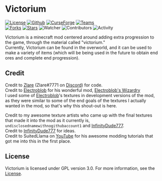 # Victorium
 [![License](https://img.shields.io/badge/License-GPL%203.0-blue?style=for-the-badge)](LICENSE)
[![Github](https://img.shields.io/badge/victorium-red?style=for-the-badge&logo=github)](https://www.github.com/serainox420/-JSForDummies2---Example-macros-for-JSM-)
[![CurseForge](https://img.shields.io/badge/victorium-6441A4?style=for-the-badge&logo=curseforge&logoColor=white)](https://www.curseforge.com/minecraft/mc-mods/victorium)
[![Teams](https://img.shields.io/badge/Teams-6264A7?style=for-the-badge&logo=Microsoft%20Teams&logoColor=white)](https://teams.microsoft.com)\
[![Forks](https://img.shields.io/github/forks/FlareStormGaming/victorium?logo=github&style=for-the-badge)]()
[![Stars](https://img.shields.io/github/stars/FlareStormGaming/victorium?color=gold&logo=github&logoColor=gold&style=for-the-badge)]()
![Watcher](https://img.shields.io/github/watchers/FlareStormGaming/victorium?color=red&logo=github&logoColor=red&style=for-the-badge)
![Contributors](https://img.shields.io/github/contributors/FlareStormGaming/victorium?color=turquoise&logo=github&logoColor=turquoise&style=for-the-badge)
![Activity](https://img.shields.io/github/commit-activity/m/FlareStormGaming/victorium?color=gree&style=for-the-badge)
<!-- [![Discord](https://img.shields.io/discord/966251626698526730?style=for-the-badge)](https://discord.gg/4NQ3SPXsKJ)\-->
Victorium is a minecraft mod centered around adding extra progression to the game, through the material called "victorium."
\
Currently, Victorium can be found in the overworld, and it can be used to make a variety of items (which will be being used in the future to obtain end ores and complete end progression). 

## Credit
Credit to [Zlare](https://github.com/FlareStormGaming) (Zlare#7771 on [Discord](https://discord.com)) for code. \
Credit to [Electroblob](https://github.com/Electroblob77) for his wonderful mod, [Electroblob's Wizardry](https://github.com/Electroblob77/Wizardry)\
  I used some of [Electroblob](https://github.com/Electroblob77)'s textures in development versions of the mod, as they were similar to some of the end goals of the       textures I actually wanted in the mod, so that's why this shout-out is here. 
  
Credit to my awesome texture artists who came up with the final textures that made it into the mod as it currently is, `undisclosednamewithnogithubaccount1` and [InfinityDude777](https://www.github.com/InfinityDude777).\
Credit to [InfinityDude777](https://www.github.com/InfinityDude777) for ideas.\
Credit to SuitedLlama on [YouTube](https://www.youtube.com) for his awesome modding tutorials that got me into this in the first place. 

## License
Victorium is licensed under GPL version 3.0. For more information, see the [License](LICENSE). 
